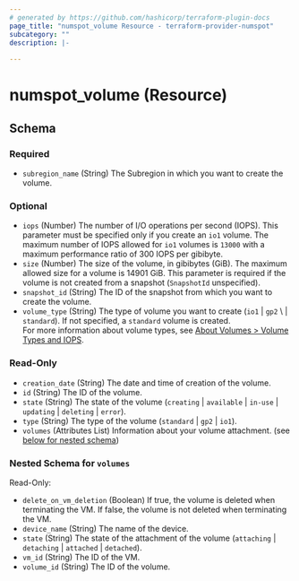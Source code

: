```yaml
---
# generated by https://github.com/hashicorp/terraform-plugin-docs
page_title: "numspot_volume Resource - terraform-provider-numspot"
subcategory: ""
description: |-
  
---
```


# numspot_volume (Resource)





<!-- schema generated by tfplugindocs -->
## Schema

### Required

- `subregion_name` (String) The Subregion in which you want to create the volume.

### Optional

- `iops` (Number) The number of I/O operations per second (IOPS). This parameter must be specified only if you create an `io1` volume. The maximum number of IOPS allowed for `io1` volumes is `13000` with a maximum performance ratio of 300 IOPS per gibibyte.
- `size` (Number) The size of the volume, in gibibytes (GiB). The maximum allowed size for a volume is 14901 GiB. This parameter is required if the volume is not created from a snapshot (`SnapshotId` unspecified).
- `snapshot_id` (String) The ID of the snapshot from which you want to create the volume.
- `volume_type` (String) The type of volume you want to create (`io1` \| `gp2` \ | `standard`). If not specified, a `standard` volume is created.<br />
 For more information about volume types, see [About Volumes > Volume Types and IOPS](https://docs.outscale.com/en/userguide/About-Volumes.html#_volume_types_and_iops).

### Read-Only

- `creation_date` (String) The date and time of creation of the volume.
- `id` (String) The ID of the volume.
- `state` (String) The state of the volume (`creating` \| `available` \| `in-use` \| `updating` \| `deleting` \| `error`).
- `type` (String) The type of the volume (`standard` \| `gp2` \| `io1`).
- `volumes` (Attributes List) Information about your volume attachment. (see [below for nested schema](#nestedatt--volumes))

<a id="nestedatt--volumes"></a>
### Nested Schema for `volumes`

Read-Only:

- `delete_on_vm_deletion` (Boolean) If true, the volume is deleted when terminating the VM. If false, the volume is not deleted when terminating the VM.
- `device_name` (String) The name of the device.
- `state` (String) The state of the attachment of the volume (`attaching` \| `detaching` \| `attached` \| `detached`).
- `vm_id` (String) The ID of the VM.
- `volume_id` (String) The ID of the volume.

